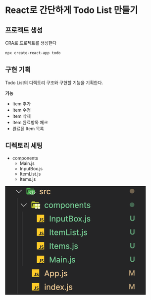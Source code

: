 # React로 간단하게 Todo List 만들기

## 프로젝트 생성

CRA로 프로젝트를 생성한다

```bash
npx create-react-app todo
```

## 구현 기획

Todo List의 디렉토리 구조와 구현할 기능을 기획한다.

**기능**

- Item 추가
- Item 수정
- Item 삭제
- Item 완료항목 체크
- 완료된 Item 목록

## 디렉토리 세팅

- components
  - Main.js
  - InputBox.js
  - ItemList.js
  - Items.js

![](./dir.png)
